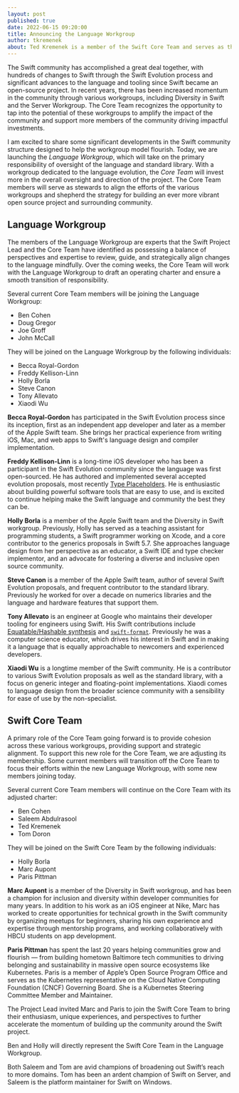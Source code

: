```yaml
---
layout: post
published: true
date: 2022-06-15 09:20:00
title: Announcing the Language Workgroup
author: tkremenek
about: Ted Kremenek is a member of the Swift Core Team and serves as the voice of the Project Lead.  Ted manages the Languages and Runtimes group at Apple.
---
```


The Swift community has accomplished a great deal together, with hundreds of changes to Swift through the Swift Evolution process and significant advances to the language and tooling since Swift became an open-source project. In recent years, there has been increased momentum in the community through various workgroups, including Diversity in Swift and the Server Workgroup.  The Core Team recognizes the opportunity to tap into the potential of these workgroups to amplify the impact of the community and support more members of the community driving impactful investments.

I am excited to share some significant developments in the Swift community structure designed to help the workgroup model flourish. Today, we are launching the *Language Workgroup*, which will take on the primary responsibility of oversight of the language and standard library. With a workgroup dedicated to the language evolution, the *Core Team* will invest more in the overall oversight and direction of the project. The Core Team members will serve as stewards to align the efforts of the various workgroups and shepherd the strategy for building an ever more vibrant open source project and surrounding community.

## Language Workgroup

The members of the Language Workgroup are experts that the Swift Project Lead and the Core Team have identified as possessing a balance of perspectives and expertise to review, guide, and strategically align changes to the language mindfully. Over the coming weeks, the Core Team will work with the Language Workgroup to draft an operating charter and ensure a smooth transition of responsibility.

Several current Core Team members will be joining the Language Workgroup:

* Ben Cohen
* Doug Gregor
* Joe Groff
* John McCall

They will be joined on the Language Workgroup by the following individuals:

* Becca Royal-Gordon
* Freddy Kellison-Linn
* Holly Borla
* Steve Canon
* Tony Allevato
* Xiaodi Wu

**Becca Royal-Gordon** has participated in the Swift Evolution process since its inception, first as an independent app developer and later as a member of the Apple Swift team. She brings her practical experience from writing iOS, Mac, and web apps to Swift's language design and compiler implementation.

**Freddy Kellison-Linn** is a long-time iOS developer who has been a participant in the Swift Evolution community since the language was first open-sourced. He has authored and implemented several accepted evolution proposals, most recently [Type Placeholders](https://github.com/swiftlang/swift-evolution/blob/main/proposals/0315-placeholder-types.md). He is enthusiastic about building powerful software tools that are easy to use, and is excited to continue helping make the Swift language and community the best they can be.

**Holly Borla** is a member of the Apple Swift team and the Diversity in Swift workgroup. Previously, Holly has served as a teaching assistant for programming students, a Swift programmer working on Xcode, and a core contributor to the generics proposals in Swift 5.7. She approaches language design from her perspective as an educator, a Swift IDE and type checker implementor, and an advocate for fostering a diverse and inclusive open source community.

**Steve Canon** is a member of the Apple Swift team, author of several Swift Evolution proposals, and frequent contributor to the standard library. Previously he worked for over a decade on numerics libraries and the language and hardware features that support them.

**Tony Allevato**  is an engineer at Google who maintains their developer tooling for engineers using Swift. His Swift contributions include [Equatable/Hashable synthesis](https://github.com/swiftlang/swift-evolution/blob/main/proposals/0185-synthesize-equatable-hashable.md) and [`swift-format`](https://github.com/apple/swift-format). Previously he was a computer science educator, which drives his interest in Swift and in making it a language that is equally approachable to newcomers and experienced developers.

**Xiaodi Wu** is a longtime member of the Swift community. He is a contributor to various Swift Evolution proposals as well as the standard library, with a focus on generic integer and floating-point implementations. Xiaodi comes to language design from the broader science community with a sensibility for ease of use by the non-specialist.

## Swift Core Team

A primary role of the Core Team going forward is to provide cohesion across these various workgroups, providing support and strategic alignment.  To support this new role for the Core Team, we are adjusting its membership.  Some current members will transition off the Core Team to focus their efforts within the new Language Workgroup, with some new members joining today.

Several current Core Team members will continue on the Core Team with its adjusted charter:

* Ben Cohen
* Saleem Abdulrasool
* Ted Kremenek
* Tom Doron

They will be joined on the Swift Core Team by the following individuals:

* Holly Borla
* Marc Aupont
* Paris Pittman

**Marc Aupont** is a member of the Diversity in Swift workgroup, and has been a champion for inclusion and diversity within developer communities for many years. In addition to his work as an iOS engineer at Nike, Marc has worked to create opportunities for technical growth in the Swift community by organizing meetups for beginners, sharing his own experience and expertise through mentorship programs, and working collaboratively with HBCU students on app development.

**Paris Pittman** has spent the last 20 years helping communities grow and flourish — from building hometown Baltimore tech communities to driving belonging and sustainability in massive open source ecosystems like Kubernetes. Paris is a member of Apple’s Open Source Program Office and serves as the Kubernetes representative on the Cloud Native Computing Foundation (CNCF) Governing Board. She is a Kubernetes Steering Committee Member and Maintainer.

The Project Lead invited Marc and Paris to join the Swift Core Team to bring their enthusiasm, unique experiences, and perspectives to further accelerate the momentum of building up the community around the Swift project.

Ben and Holly will directly represent the Swift Core Team in the Language Workgroup.

Both Saleem and Tom are avid champions of broadening out Swift’s reach to more domains.  Tom has been an ardent champion of Swift on Server, and Saleem is the platform maintainer for Swift on Windows.
